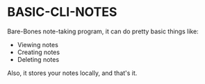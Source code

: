 # BASIC-CLI-NOTES
Bare-Bones note-taking program, it can do pretty basic things like:
- Viewing notes
- Creating notes
- Deleting notes

Also, it stores your notes locally, and that's it.